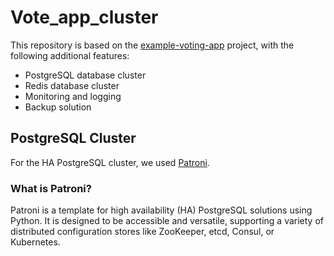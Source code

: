 # Vote_app_cluster
This repository is based on the [example-voting-app](https://github.com/dockersamples/example-voting-app) project, with the following additional features:

- PostgreSQL database cluster
- Redis database cluster
- Monitoring and logging
- Backup solution

## PostgreSQL Cluster

For the HA PostgreSQL cluster, we used [Patroni](https://github.com/patroni/patroni).

### What is Patroni?

Patroni is a template for high availability (HA) PostgreSQL solutions using Python. It is designed to be accessible and versatile, supporting a variety of distributed configuration stores like ZooKeeper, etcd, Consul, or Kubernetes.

